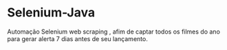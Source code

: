 # Selenium-Java
Automação Selenium web scraping , afim de captar todos os filmes do ano para gerar alerta 7 dias antes de seu lançamento.
